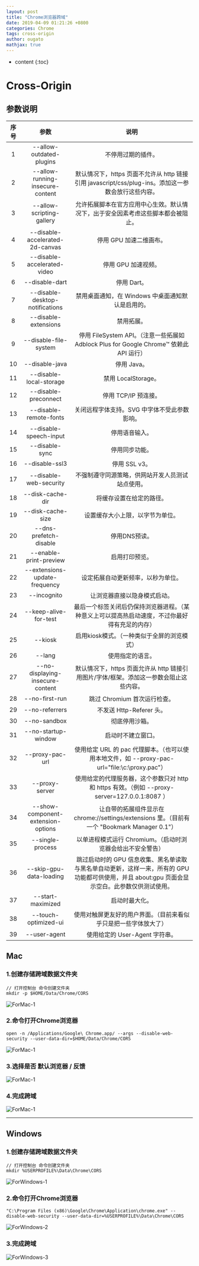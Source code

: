 ```yaml
---
layout: post
title: "Chrome浏览器跨域"
date: 2019-04-09 01:21:26 +0800
categories: Chrome
tags: cross-origin
author: ougato
mathjax: true
---
```


* content
{:toc}




# Cross-Origin

## 参数说明

| 序号 | 参数 | 说明 | 
| :---: | :---: | :---: | 
| 1 | --allow-outdated-plugins | 不停用过期的插件。 | 
| 2 | --allow-running-insecure-content | 默认情况下，https 页面不允许从 http 链接引用 javascript/css/plug-ins。添加这一参数会放行这些内容。 | 
| 3 | --allow-scripting-gallery | 允许拓展脚本在官方应用中心生效。默认情况下，出于安全因素考虑这些脚本都会被阻止。 | 
| 4 | --disable-accelerated-2d-canvas | 停用 GPU 加速二维画布。 | 
| 5 | --disable-accelerated-video | 停用 GPU 加速视频。 | 
| 6 | --disable-dart | 停用 Dart。 | 
| 7 | --disable-desktop-notifications | 禁用桌面通知，在 Windows 中桌面通知默认是启用的。 | 
| 8 | --disable-extensions | 禁用拓展。 | 
| 9 | --disable-file-system | 停用 FileSystem API。（注意一些拓展如 Adblock Plus for Google Chrome™ 依赖此 API 运行） | 
| 10 | --disable-java | 停用 Java。 | 
| 11 | --disable-local-storage | 禁用 LocalStorage。 | 
| 12 | --disable-preconnect | 停用 TCP/IP 预连接。 | 
| 13 | --disable-remote-fonts | 关闭远程字体支持。SVG 中字体不受此参数影响。 | 
| 14 | --disable-speech-input | 停用语音输入。 | 
| 15 | --disable-sync | 停用同步功能。 | 
| 16 | --disable-ssl3 | 停用 SSL v3。 | 
| 17 | --disable-web-security | 不强制遵守同源策略，供网站开发人员测试站点使用。 | 
| 18 | --disk-cache-dir | 将缓存设置在给定的路径。 | 
| 19 | --disk-cache-size | 设置缓存大小上限，以字节为单位。 | 
| 20 | --dns-prefetch-disable | 停用DNS预读。 | 
| 21 | --enable-print-preview | 启用打印预览。 | 
| 22 | --extensions-update-frequency | 设定拓展自动更新频率，以秒为单位。 | 
| 23 | --incognito | 让浏览器直接以隐身模式启动。 | 
| 24 | --keep-alive-for-test | 最后一个标签关闭后仍保持浏览器进程。（某种意义上可以提高热启动速度，不过你最好得有充足的内存） | 
| 25 | --kiosk | 启用kiosk模式。（一种类似于全屏的浏览模式） | 
| 26 | --lang | 使用指定的语言。 | 
| 27 | --no-displaying-insecure-content | 默认情况下，https 页面允许从 http 链接引用图片/字体/框架。添加这一参数会阻止这些内容。 | 
| 28 | --no-first-run | 跳过 Chromium 首次运行检查。 | 
| 29 | --no-referrers | 不发送 Http-Referer 头。 | 
| 30 | --no-sandbox | 彻底停用沙箱。 | 
| 31 | --no-startup-window | 启动时不建立窗口。 | 
| 32 | --proxy-pac-url | 使用给定 URL 的 pac 代理脚本。（也可以使用本地文件，如 --proxy-pac-url="file:\\c:\proxy.pac"） | 
| 33 | --proxy-server | 使用给定的代理服务器，这个参数只对 http 和 https 有效。（例如 --proxy-server=127.0.0.1:8087 ） | 
| 34 | --show-component-extension-options | 让自带的拓展组件显示在 chrome://settings/extensions 里。（目前有一个 "Bookmark Manager 0.1"） | 
| 35 | --single-process | 以单进程模式运行 Chromium。（启动时浏览器会给出不安全警告） | 
| 36 | --skip-gpu-data-loading | 跳过启动时的 GPU 信息收集、黑名单读取与黑名单自动更新，这样一来，所有的 GPU 功能都可供使用，并且 about:gpu 页面会显示空白。此参数仅供测试使用。 | 
| 37 | --start-maximized | 启动时最大化。 | 
| 38 | --touch-optimized-ui | 使用对触屏更友好的用户界面。（目前来看似乎只是把一些字体放大了） | 
| 39 | --user-agent | 使用给定的 User-Agent 字符串。 | 

## Mac

### 1.创建存储跨域数据文件夹

```
// 打开控制台 命令创建文件夹
mkdir -p $HOME/Data/Chrome/CORS
```

![ForMac-1](https://raw.githubusercontent.com/ougato/ougato.github.res/master/2019-04-09-ChromeCrossOrigin/ForMac-1.png)

### 2.命令打开Chrome浏览器

```
open -n /Applications/Google\ Chrome.app/ --args --disable-web-security --user-data-dir=$HOME/Data/Chrome/CORS
```

![ForMac-1](https://raw.githubusercontent.com/ougato/ougato.github.res/master/2019-04-09-ChromeCrossOrigin/ForMac-2.png)

### 3.选择是否 默认浏览器 / 反馈

![ForMac-1](https://raw.githubusercontent.com/ougato/ougato.github.res/master/2019-04-09-ChromeCrossOrigin/ForMac-3.png)

### 4.完成跨域

![ForMac-1](https://raw.githubusercontent.com/ougato/ougato.github.res/master/2019-04-09-ChromeCrossOrigin/ForMac-4.png)

---

## Windows


### 1.创建存储跨域数据文件夹

```
// 打开控制台 命令创建文件夹
mkdir %USERPROFILE%\Data\Chrome\CORS
```

![ForWindows-1](https://raw.githubusercontent.com/ougato/ougato.github.res/master/2019-04-09-ChromeCrossOrigin/ForWindows-1.png)

### 2.命令打开Chrome浏览器

```
"C:\Program Files (x86)\Google\Chrome\Application\chrome.exe" --disable-web-security --user-data-dir=%USERPROFILE%\Data\Chrome\CORS
```

![ForWindows-2](https://raw.githubusercontent.com/ougato/ougato.github.res/master/2019-04-09-ChromeCrossOrigin/ForWindows-2.png)

### 3.完成跨域

![ForWindows-3](https://raw.githubusercontent.com/ougato/ougato.github.res/master/2019-04-09-ChromeCrossOrigin/ForWindows-3.png)
